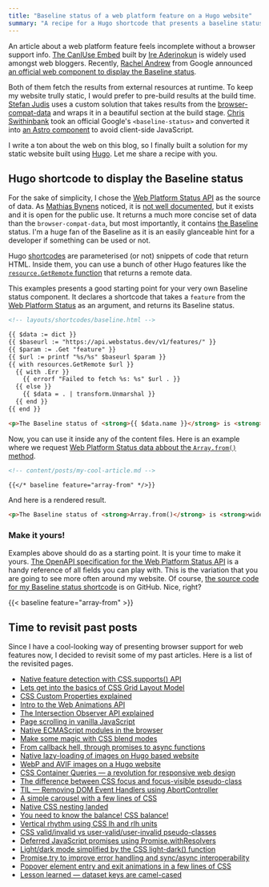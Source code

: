 ```yaml
---
title: "Baseline status of a web platform feature on a Hugo website"
summary: "A recipe for a Hugo shortcode that presents a baseline status of a web platform feature. A good starting point for a visually pleasing browser info representation."
---
```


An article about a web platform feature feels incomplete without a browser support info. [The CanIUse Embed](https://caniuse.bitsofco.de) built by [Ire Aderinokun](https://bitsofco.de) is widely used amongst web bloggers. Recently, [Rachel Andrew](https://rachelandrew.co.uk) from Google announced [an official web component to display the Baseline status](https://web.dev/blog/show-baseline-status).

Both of them fetch the results from external resources at runtime. To keep my website trully static, I would prefer to pre-build results at the build time. [Stefan Judis](https://www.stefanjudis.com/blog/browser-support-baseline-web-component/) uses a custom solution that takes results from the [browser-compat-data](https://github.com/mdn/browser-compat-data) and wraps it in a beautiful section at the build stage. [Chris Swithinbank](https://www.chrisswithinbank.net) took an official Google's `<baseline-status>` and converted it into [an Astro component](https://astro-embed.netlify.app/components/baseline-status/) to avoid client-side JavaScript.

I write a ton about the web on this blog, so I finally built a solution for my static website built using [Hugo](https://gohugo.io). Let me share a recipe with you.

## Hugo shortcode to display the Baseline status

For the sake of simplicity, I chose the [Web Platform Status API](https://webstatus.dev) as the source of data. As [Mathias Bynens](https://mathiasbynens.be) noticed, it is [not well documented](https://github.com/GoogleChrome/webstatus.dev/issues/280), but it exists and it is open for the public use. It returns a much more concise set of data than the `browser-compat-data`, but most importantly, it contains [the Baseline](https://web-platform-dx.github.io/web-features/) status. I'm a huge fan of the Baseline as it is an easily glanceable hint for a developer if something can be used or not.

Hugo [shortcodes](https://gohugo.io/content-management/shortcodes/) are parameterised (or not) snippets of code that return HTML. Inside them, you can use a bunch of other Hugo features like the [`resource.GetRemote` function](https://gohugo.io/functions/resources/getremote/) that returns a remote data.

This examples presents a good starting point for your very own Baseline status component. It declares a shortcode that takes a `feature` from the [Web Platform Status](https://webstatus.dev) as an argument, and returns its Baseline status.

```html
<!-- layouts/shortcodes/baseline.html -->

{{ $data := dict }}
{{ $baseurl := "https://api.webstatus.dev/v1/features/" }}
{{ $param := .Get "feature" }}
{{ $url := printf "%s/%s" $baseurl $param }}
{{ with resources.GetRemote $url }}
  {{ with .Err }}
    {{ errorf "Failed to fetch %s: %s" $url . }}
  {{ else }}
    {{ $data = . | transform.Unmarshal }}
  {{ end }}
{{ end }}

<p>The Baseline status of <strong>{{ $data.name }}</strong> is <strong>{{ $data.baseline.status }}</strong>.</p>
```

Now, you can use it inside any of the content files. Here is an example where we request [Web Platform Status data abbout the `Array.from()` method](https://webstatus.dev/features/array-from).

```md
<!-- content/posts/my-cool-article.md -->

{{</* baseline feature="array-from" */>}}
```

And here is a rendered result.

```html
<p>The Baseline status of <strong>Array.from()</strong> is <strong>widely</strong>.</p>
```

### Make it yours!

Examples above should do as a starting point. It is your time to make it yours. [The OpenAPI specification for the Web Platform Status API](https://github.com/GoogleChrome/webstatus.dev/blob/main/openapi/backend/openapi.yaml) is a handy reference of all fields you can play with. This is the variation that you are going to see more often around my website. Of course, [the source code for my Baseline status shortcode](https://github.com/pawelgrzybek/pawelgrzybek.com/blob/master/themes/pawelgrzybek/layouts/shortcodes/baseline.html) is on GitHub. Nice, right?

{{< baseline feature="array-from" >}}

## Time to revisit past posts

Since I have a cool-looking way of presenting browser support for web features now, I decided to revisit some of my past articles. Here is a list of the revisited pages.

- [Native feature detection with CSS.supports() API](/native-feature-detection-with-csssupports-api/)
- [Lets get into the basics of CSS Grid Layout Model](/lets-get-into-the-basics-of-css-grid-layout-model/)
- [CSS Custom Properties explained](/css-custom-properties-explained/)
- [Intro to the Web Animations API](/intro-to-the-web-animations-api/)
- [The Intersection Observer API explained](/the-intersection-observer-api-explained/)
- [Page scrolling in vanilla JavaScript](/page-scroll-in-vanilla-javascript/)
- [Native ECMAScript modules in the browser](/native-ecmascript-modules-in-the-browser/)
- [Make some magic with CSS blend modes](/make-some-magic-with-css-blend-modes/)
- [From callback hell, through promises to async functions](/from-a-callback-hell-through-promises-to-async-functions/)
- [Native lazy-loading of images on Hugo based website](/native-lazy-loading-of-images-on-hugo-based-website/)
- [WebP and AVIF images on a Hugo website](/webp-and-avif-images-on-a-hugo-website/)
- [CSS Container Queries — a revolution for responsive web design](/css-container-queries-a-revolution-for-responsive-web-design/)
- [The difference between CSS focus and focus-visible pseudo-class](/the-difference-between-css-focus-and-focus-visible-pseudo-class/)
- [TIL — Removing DOM Event Handlers using AbortController](/til-removing-dom-event-handlers-using-abortcontroller/)
- [A simple carousel with a few lines of CSS](/a-simple-carousel-with-a-few-lines-of-css/)
- [Native CSS nesting landed](/native-css-nesting-landed/)
- [You need to know the balance! CSS balance!](/you-need-to-know-the-balance-css-balance/)
- [Vertical rhythm using CSS lh and rlh units](/native-css-nesting-landed/)
- [CSS valid/invalid vs user-valid/user-invalid pseudo-classes](/css-valid-invalid-vs-user-valid-user-invalid-pseudo-classes/)
- [Deferred JavaScript promises using Promise.withResolvers](/deferred-javascript-promises-using-promise-withresolvers/)
- [Light/dark mode simplified by the CSS light-dark() function](/light-dark-mode-simplified-by-the-css-light-dark-function/)
- [Promise.try to improve error handling and sync/async interoperability](/promise-try-to-improve-error-handling-and-sync-async-interoperability/)
- [Popover element entry and exit animations in a few lines of CSS](/popover-element-entry-and-exit-animations-in-a-few-lines-of-css/)
- [Lesson learned — dataset keys are camel-cased](/lesson-learned-dataset-keys-are-camel-cased/)
